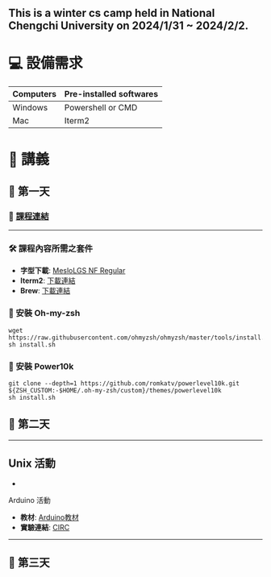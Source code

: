 ## This is a winter cs camp held in National Chengchi University on 2024/1/31 ~ 2024/2/2.

# 💻 設備需求

| Computers     | Pre-installed softwares            |
| ---------- | ----------------------------------- |
| Windows | Powershell or CMD |
| Mac     | Iterm2 |

   
# 📘 講義

## 📅 第一天

### 📎 [課程連結](https://docs.google.com/presentation/d/1mMqcRotUqBH4X1Jyjz_BD4xcPibSxdonCQ933J3eQd8/edit#slide=id.p)

---

### 🛠️ 課程內容所需之套件

- **字型下載**: [MesloLGS NF Regular](https://www.google.com/url?q=https://github.com/romkatv/powerlevel10k-media/raw/master/MesloLGS%2520NF%2520Regular.ttf&sa=D&source=editors&ust=1704195459976407&usg=AOvVaw1ZqnwQ0ZB2yCDr8pLKZ51D)
- **Iterm2**: [下載連結](https://iterm2.com)
- **Brew**: [下載連結](https://brew.sh)

### 🌟 安裝 Oh-my-zsh

```shell
wget https://raw.githubusercontent.com/ohmyzsh/ohmyzsh/master/tools/install.sh
sh install.sh
```

### 🌟 安裝 Power10k

```shell
git clone --depth=1 https://github.com/romkatv/powerlevel10k.git ${ZSH_CUSTOM:-$HOME/.oh-my-zsh/custom}/themes/powerlevel10k
sh install.sh

```
## 📅 第二天

---
Unix 活動
- 
- 
Arduino 活動
- **教材**: [Arduino教材](https://docs.google.com/presentation/d/1r2SouD4yRVY8rZK-MRKEkypic7BFXzOjfjk8wlVeoig/edit?usp=sharing)
- **實驗連結**: [CIRC](https://learn.adafruit.com/experimenters-guide-for-metro/intro)
---

## 📅 第三天

